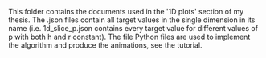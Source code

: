 This folder contains the documents used in the '1D plots' section of my thesis. The .json files contain all target values in the single dimension in its name (i.e. 1d_slice_p.json contains every target value for different values of p with both h and r constant). The file Python files are used to implement the algorithm and produce the animations, see the tutorial.
